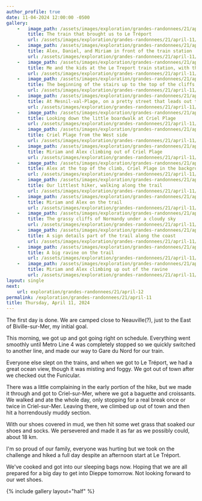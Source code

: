 ```yaml
---
author_profile: true
date: 11-04-2024 12:00:00 -0500
gallery: 
    -   image_path: /assets/images/exploration/grandes-randonnees/21/april-11/small/141552.jpg
        title: The train that brought us to Le Tréport
        url: /assets/images/exploration/grandes-randonnees/21/april-11/large/141552.jpg
    -   image_path: /assets/images/exploration/grandes-randonnees/21/april-11/small/141714.jpg
        title: Alex, Daniel, and Miriam in front of the train station
        url: /assets/images/exploration/grandes-randonnees/21/april-11/large/141714.jpg
    -   image_path: /assets/images/exploration/grandes-randonnees/21/april-11/small/141800.jpg
        title: Me and the kids at the Le Treport train station, with the foggy town behind
        url: /assets/images/exploration/grandes-randonnees/21/april-11/large/141800.jpg
    -   image_path: /assets/images/exploration/grandes-randonnees/21/april-11/small/143251.jpg
        title: The beginning of the stairs up to the top of the cliffs, the GR21 sign above
        url: /assets/images/exploration/grandes-randonnees/21/april-11/large/143251.jpg
    -   image_path: /assets/images/exploration/grandes-randonnees/21/april-11/small/160150.jpg
        title: At Mesnil-val-Plage, on a pretty street that leads out to the sea
        url: /assets/images/exploration/grandes-randonnees/21/april-11/large/160150.jpg
    -   image_path: /assets/images/exploration/grandes-randonnees/21/april-11/small/170840.jpg
        title: Looking down the little boardwalk at Criel Plage
        url: /assets/images/exploration/grandes-randonnees/21/april-11/large/170840.jpg
    -   image_path: /assets/images/exploration/grandes-randonnees/21/april-11/small/173953.jpg
        title: Criel Plage from the West side
        url: /assets/images/exploration/grandes-randonnees/21/april-11/large/173953.jpg
    -   image_path: /assets/images/exploration/grandes-randonnees/21/april-11/small/174652.jpg
        title: Miriam and Alex climbing out of Criel Plage
        url: /assets/images/exploration/grandes-randonnees/21/april-11/large/174652.jpg
    -   image_path: /assets/images/exploration/grandes-randonnees/21/april-11/small/174938.jpg
        title: Alex at the top of the climb, Criel Plage in the background
        url: /assets/images/exploration/grandes-randonnees/21/april-11/large/174938.jpg
    -   image_path: /assets/images/exploration/grandes-randonnees/21/april-11/small/180641.jpg
        title: Our littlest hiker, walking along the trail
        url: /assets/images/exploration/grandes-randonnees/21/april-11/large/180641.jpg
    -   image_path: /assets/images/exploration/grandes-randonnees/21/april-11/small/180650.jpg
        title: Miriam and Alex on the trail
        url: /assets/images/exploration/grandes-randonnees/21/april-11/large/180650.jpg
    -   image_path: /assets/images/exploration/grandes-randonnees/21/april-11/small/183552.jpg
        title: The grassy cliffs of Normandy under a cloudy sky
        url: /assets/images/exploration/grandes-randonnees/21/april-11/large/183552.jpg
    -   image_path: /assets/images/exploration/grandes-randonnees/21/april-11/small/190359.jpg
        title: A sign details part of the trail along the coast
        url: /assets/images/exploration/grandes-randonnees/21/april-11/large/190359.jpg
    -   image_path: /assets/images/exploration/grandes-randonnees/21/april-11/small/193915.jpg
        title: A big ravine on the trail
        url: /assets/images/exploration/grandes-randonnees/21/april-11/large/193915.jpg
    -   image_path: /assets/images/exploration/grandes-randonnees/21/april-11/small/194628.jpg
        title: Miriam and Alex climbing up out of the ravine
        url: /assets/images/exploration/grandes-randonnees/21/april-11/large/194628.jpg
layout: single
next:
    url: exploration/grandes-randonnees/21/april-12
permalink: /exploration/grandes-randonnees/21/april-11
title: Thursday, April 11, 2024
---
```

The first day is done. We are camped close to Neauville(?), just to the East of Biville-sur-Mer, my initial goal.

This morning, we got up and got going right on schedule. Everything went smoothly until Metro Line 4 was completely stopped so we quickly switched to another line, and made our way to Gare du Nord for our train.

Everyone else slept on the trains, and when we got to Le Tréport, we had a great ocean view, though it was misting and foggy. We got out of town after we checked out the Funicular.

There was a little complaining in the early portion of the hike, but we made it through and got to Criel-sur-Mer, where we got a baguette and croissants. We walked and ate the whole day, only stopping for a real break once or twice in Criel-sur-Mer. Leaving there, we climbed up out of town and then hit a horrendously muddy section.

With our shoes covered in mud, we then hit some wet grass that soaked our shoes and socks. We persevered and made it as far as we possibly could, about 18 km.

I'm so proud of our family, everyone was hurting but we took on the challenge and hiked a full day despite an afternoon start at Le Tréport.

We've cooked and got into our sleeping bags now. Hoping that we are all prepared for a big day to get into Dieppe tomorrow. Not looking forward to our wet shoes.

{% include gallery layout="half" %}